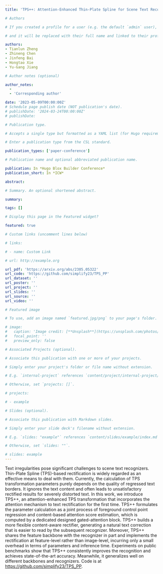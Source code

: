 ```yaml
---
title: 'TPS++: Attention-Enhanced Thin-Plate Spline for Scene Text Recognition'

# Authors

# If you created a profile for a user (e.g. the default `admin` user), write the username (folder name) here

# and it will be replaced with their full name and linked to their profile.

authors:
- Tianlun Zheng
- Zhineng Chen
- Jinfeng Bai
- Hongtao Xie
- Yu-Gang Jiang

# Author notes (optional)

author_notes:
  - 
  - 'Corresponding author'

date: '2023-05-09T00:00:00Z'
# Schedule page publish date (NOT publication's date).
# publishDate: '2024-03-24T00:00:00Z'
# publishDate: 

# Publication type.

# Accepts a single type but formatted as a YAML list (for Hugo requirements).

# Enter a publication type from the CSL standard.

publication_types: ['paper-conference']

# Publication name and optional abbreviated publication name.

publication: In *Hugo Blox Builder Conference*
publication_short: In *ICW*

abstract: 

# Summary. An optional shortened abstract.

summary: 

tags: []

# Display this page in the Featured widget?

featured: true

# Custom links (uncomment lines below)

# links:

# - name: Custom Link

# url: http://example.org

url_pdf: 'https://arxiv.org/abs/2305.05322'
url_code: 'https://github.com/simplify23/TPS_PP'
url_dataset: ''
url_poster: ''
url_project: ''
url_slides: ''
url_source: ''
url_video: ''

# Featured image

# To use, add an image named `featured.jpg/png` to your page's folder.

# image:
#   caption: 'Image credit: [**Unsplash**](https://unsplash.com/photos/pLCdAaMFLTE)'
#   focal_point: ''
#   preview_only: false

# Associated Projects (optional).

# Associate this publication with one or more of your projects.

# Simply enter your project's folder or file name without extension.

# E.g. `internal-project` references `content/project/internal-project/index.md`.

# Otherwise, set `projects: []`.

# projects:

# - example

# Slides (optional).

# Associate this publication with Markdown slides.

# Simply enter your slide deck's filename without extension.

# E.g. `slides: "example"` references `content/slides/example/index.md`.

# Otherwise, set `slides: ""`.

# slides: example
---
```


Text irregularities pose significant challenges to scene text recognizers. Thin-Plate Spline (TPS)-based rectification is widely regarded as an effective means to deal with them. Currently, the calculation of TPS transformation parameters purely depends on the quality of regressed text borders. It ignores the text content and often leads to unsatisfactory rectified results for severely distorted text. In this work, we introduce TPS++, an attention-enhanced TPS transformation that incorporates the attention mechanism to text rectification for the first time. TPS++ formulates the parameter calculation as a joint process of foreground control point regression and content-based attention score estimation, which is computed by a dedicated designed gated-attention block. TPS++ builds a more flexible content-aware rectifier, generating a natural text correction that is easier to read by the subsequent recognizer. Moreover, TPS++ shares the feature backbone with the recognizer in part and implements the rectification at feature-level rather than image-level, incurring only a small overhead in terms of parameters and inference time. Experiments on public benchmarks show that TPS++ consistently improves the recognition and achieves state-of-the-art accuracy. Meanwhile, it generalizes well on different backbones and recognizers. Code is at https://github.com/simplify23/TPS_PP.
